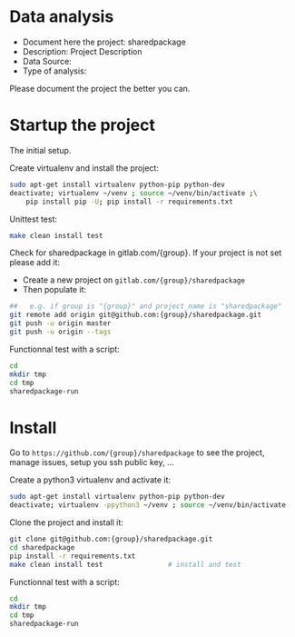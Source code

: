 # Data analysis
- Document here the project: sharedpackage
- Description: Project Description
- Data Source:
- Type of analysis:

Please document the project the better you can.

# Startup the project

The initial setup.

Create virtualenv and install the project:
```bash
sudo apt-get install virtualenv python-pip python-dev
deactivate; virtualenv ~/venv ; source ~/venv/bin/activate ;\
    pip install pip -U; pip install -r requirements.txt
```

Unittest test:
```bash
make clean install test
```

Check for sharedpackage in gitlab.com/{group}.
If your project is not set please add it:

- Create a new project on `gitlab.com/{group}/sharedpackage`
- Then populate it:

```bash
##   e.g. if group is "{group}" and project_name is "sharedpackage"
git remote add origin git@github.com:{group}/sharedpackage.git
git push -u origin master
git push -u origin --tags
```

Functionnal test with a script:

```bash
cd
mkdir tmp
cd tmp
sharedpackage-run
```

# Install

Go to `https://github.com/{group}/sharedpackage` to see the project, manage issues,
setup you ssh public key, ...

Create a python3 virtualenv and activate it:

```bash
sudo apt-get install virtualenv python-pip python-dev
deactivate; virtualenv -ppython3 ~/venv ; source ~/venv/bin/activate
```

Clone the project and install it:

```bash
git clone git@github.com:{group}/sharedpackage.git
cd sharedpackage
pip install -r requirements.txt
make clean install test                # install and test
```
Functionnal test with a script:

```bash
cd
mkdir tmp
cd tmp
sharedpackage-run
```
